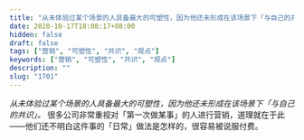 ```yaml
---
title: "从未体验过某个场景的人具备最大的可塑性，因为他还未形成在该场景下「与自己的共识」。"
date: 2020-10-17T18:08:17+08:00
hidden: false
draft: false
tags: ["营销", "可塑性", "共识", "观点"]
keywords: ["营销", "可塑性", "共识", "观点"]
description: ""
slug: "1701"
---
```


*从未体验过某个场景的人具备最大的可塑性，因为他还未形成在该场景下「与自己的共识」。* 很多公司非常重视对「第一次做某事」的人进行营销，道理就在于此——他们还不明白这件事的「日常」做法是怎样的，很容易被说服付费。
